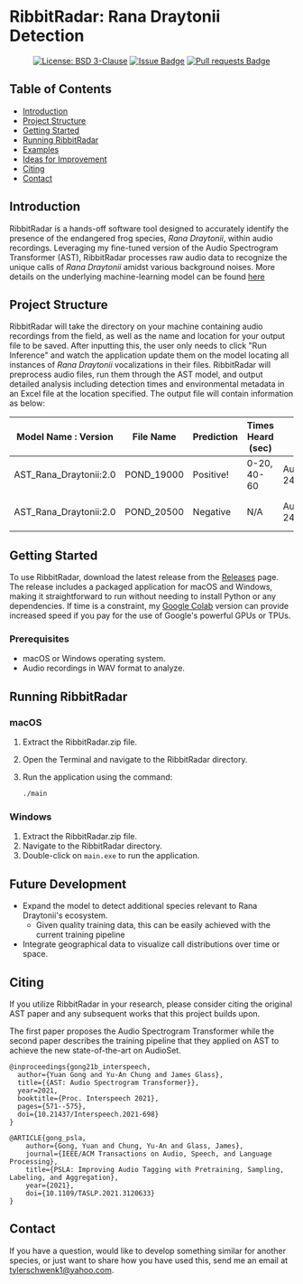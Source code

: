 # RibbitRadar: Rana Draytonii Detection

<p align="center">
    <a href="https://opensource.org/license/bsd-3-clause"><img alt="License: BSD 3-Clause" src="https://img.shields.io/badge/License-BSD%203--Clause-blue.svg"></a>
    <a href="https://github.com/Tyler-Schwenk/RibbitRadar/issues"><img alt="Issue Badge" src="https://img.shields.io/github/issues/Tyler-Schwenk/RibbitRadar"></a>
    <a href="https://github.com/Tyler-Schwenk/RibbitRadar/pulls"><img alt="Pull requests Badge" src="https://img.shields.io/github/issues-pr/Tyler-Schwenk/RibbitRadar"></a>
</p>

## Table of Contents
- [Introduction](#introduction)
- [Project Structure](#project-structure)
- [Getting Started](#getting-started)
- [Running RibbitRadar](#running-ribbitradar)
- [Examples](#examples)
- [Ideas for Improvement](#ideas-for-improvement)
- [Citing](#citing)
- [Contact](#contact)

## Introduction

RibbitRadar is a hands-off software tool designed to accurately identify the presence of the endangered frog species, *Rana Draytonii*, within audio recordings. Leveraging my fine-tuned version of the Audio Spectrogram Transformer (AST), RibbitRadar processes raw audio data to recognize the unique calls of *Rana Draytonii* amidst various background noises. More details on the underlying machine-learning model can be found [here](https://github.com/tyler-schwenk/ast-rana-draytonii)

## Project Structure

RibbitRadar will take the directory on your machine containing audio recordings from the field, as well as the name and location for your output file to be saved. After inputting this, the user only needs to click "Run Inference" and watch the application update them on the model locating all instances of *Rana Draytonii* vocalizations in their files. RibbitRadar will preprocess audio files, run them through the AST model, and output detailed analysis including detection times and environmental metadata in an Excel file at the location specified. The output file will contain information as below:

| Model Name : Version | File Name     | Prediction | Times Heard (sec) | Device ID               | Timestamp                  | Temperature | Review Date |
|----------------------|---------------|------------|-------------|-------------------------|----------------------------|-------------|-------------|
| AST_Rana_Draytonii:2.0 | POND_19000 | Positive!   | 0-20, 40-60     | AudioMoth 249BC30461CBB1E6 | 19:00:00 01/12/2022 (UTC-8) | 9.3C        | 2023-07-22  |
| AST_Rana_Draytonii:2.0 | POND_20500 | Negative   | N/A         | AudioMoth 249BC30461CBB1E6 | 20:50:00 01/12/2022 (UTC-8) | 9.1C        | 2023-07-22  |



## Getting Started

To use RibbitRadar, download the latest release from the [Releases](https://github.com/Tyler-Schwenk/ribbitradar/releases) page. The release includes a packaged application for macOS and Windows, making it straightforward to run without needing to install Python or any dependencies. If time is a constraint, my [Google Colab](https://github.com/tyler-schwenk/ast-rana-draytonii) version can provide increased speed if you pay for the use of Google's powerful GPUs or TPUs.

### Prerequisites

- macOS or Windows operating system.
- Audio recordings in WAV format to analyze.

## Running RibbitRadar

### macOS

1. Extract the RibbitRadar.zip file.
2. Open the Terminal and navigate to the RibbitRadar directory.
3. Run the application using the command:

    ```bash
    ./main
    ```

### Windows

1. Extract the RibbitRadar.zip file.
2. Navigate to the RibbitRadar directory.
3. Double-click on `main.exe` to run the application.


## Future Development

- Expand the model to detect additional species relevant to Rana Draytonii's ecosystem.
    - Given quality training data, this can be easily achieved with the current training pipeline    
- Integrate geographical data to visualize call distributions over time or space.

## Citing  

If you utilize RibbitRadar in your research, please consider citing the original AST paper and any subsequent works that this project builds upon.

The first paper proposes the Audio Spectrogram Transformer while the second paper describes the training pipeline that they applied on AST to achieve the new state-of-the-art on AudioSet.   
```  
@inproceedings{gong21b_interspeech,
  author={Yuan Gong and Yu-An Chung and James Glass},
  title={{AST: Audio Spectrogram Transformer}},
  year=2021,
  booktitle={Proc. Interspeech 2021},
  pages={571--575},
  doi={10.21437/Interspeech.2021-698}
}
```  
```  
@ARTICLE{gong_psla, 
    author={Gong, Yuan and Chung, Yu-An and Glass, James},  
    journal={IEEE/ACM Transactions on Audio, Speech, and Language Processing},   
    title={PSLA: Improving Audio Tagging with Pretraining, Sampling, Labeling, and Aggregation},   
    year={2021}, 
    doi={10.1109/TASLP.2021.3120633}
}
```  


 ## Contact
If you have a question, would like to develop something similar for another species, or just want to share how you have used this, send me an email at tylerschwenk1@yahoo.com.
